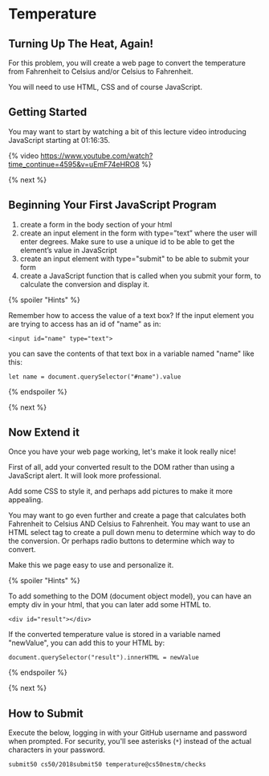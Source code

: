 # Temperature

## Turning Up The Heat, Again!

For this problem, you will create a web page to convert the temperature from Fahrenheit to Celsius and/or Celsius to Fahrenheit.

You will need to use HTML, CSS and of course JavaScript.

## Getting Started

You may want to start by watching a bit of this lecture video introducing JavaScript starting at 01:16:35.

{% video https://www.youtube.com/watch?time_continue=4595&v=uEmF74eHRO8 %}

{% next %}

## Beginning Your First JavaScript Program

1. create a form in the body section of your html
1. create an input element in the form with type=”text” where the user will enter degrees. Make sure to use a unique id to be able to get the element’s value in JavaScript
1. create an input element with type="submit" to be able to submit your form
1. create a JavaScript function that is called when you submit your form, to calculate the conversion and display it. 

{% spoiler "Hints" %}

Remember how to access the value of a text box? If the input element you are trying to access has an id of "name" as in:

```
<input id="name" type="text">
```

you can save the contents of that text box in a variable named "name" like this:

```
let name = document.querySelector("#name").value
```

{% endspoiler %}


{% next %}

## Now Extend it

Once you have your web page working, let's make it look really nice! 

First of all, add your converted result to the DOM rather than using a JavaScript alert. It will look more professional.

Add some CSS to style it, and perhaps add pictures to make it more appealing.

You may want to go even further and create a page that calculates both Fahrenheit to Celsius AND Celsius to Fahrenheit. You may want to use an HTML select tag to create a pull down menu to determine which way to do the conversion. Or perhaps radio buttons to determine which way to convert. 

Make this we page easy to use and personalize it.

{% spoiler "Hints" %}

To add something to the DOM (document object model), you can have an empty div in your html, that you can later add some HTML to.

```
<div id="result"></div>
```

If the converted temperature value is stored in a variable named "newValue", you can add this to your HTML by:

```
document.querySelector("result").innerHTML = newValue
```

{% endspoiler %}


{% next %}

## How to Submit

Execute the below, logging in with your GitHub username and password when prompted. For security, you'll see asterisks (`*`) instead of the actual characters in your password.

```
submit50 cs50/2018submit50 temperature@cs50nestm/checks
```
